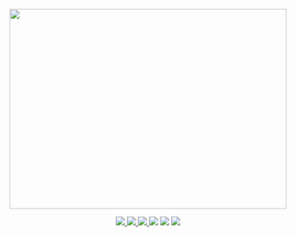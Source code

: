 <p align="center">
 <a href="https://discord.gg/ynsCb2p3ac">
  <img width="500" height="362" src="https://sig.kilpatrick.dev/TownyDiscordChat/logo_transparent_background.png">
 </a>
</p>
<p align="center">
 
 <a href="https://discord.gg/ynsCb2p3ac">
  <img src="https://discord.com/api/guilds/827698003208962099/widget.png">
 </a>
 <a href="https://github.com/thejames10/TownyDiscordChat/releases">
  <img src="https://img.shields.io/badge/release-v1.0.0-blue">
 </a>
 </a>
 <a href="https://github.com/thejames10/TownyDiscordChat/releases">
  <img src="https://img.shields.io/badge/downloads-0-brightgreen">
 </a>
 
 <img src="https://img.shields.io/badge/code--size-4 MB-blue">
 <img src="https://img.shields.io/badge/contributors-2-brightgreen">
 
 <a href="https://github.com/thejames10/TownyDiscordChat/blob/main/LICENSE">
  <img src="https://img.shields.io/badge/license-GPL--3.0-orange">
 </a>
 
</p>
